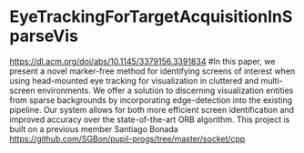 # EyeTrackingForTargetAcquisitionInSparseVis 
https://dl.acm.org/doi/abs/10.1145/3379156.3391834
#In this paper, we present a novel marker-free method for identifying screens of interest when using head-mounted eye tracking for visualization in cluttered and multi-screen environments. We offer a solution to discerning visualization entities from sparse backgrounds by incorporating edge-detection into the existing pipeline. Our system allows for both more efficient screen identification and improved accuracy over the state-of-the-art ORB algorithm.
This project is built on a previous member Santiago Bonada
https://github.com/SGBon/pupil-progs/tree/master/socket/cpp

